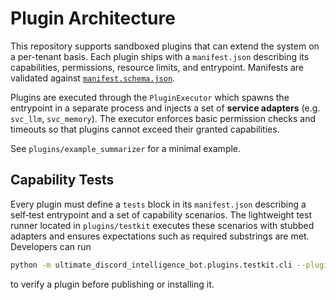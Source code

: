 # Plugin Architecture

This repository supports sandboxed plugins that can extend the system on a per-tenant basis.  Each plugin ships with a
`manifest.json` describing its capabilities, permissions, resource limits, and entrypoint.  Manifests are validated
against [`manifest.schema.json`](../src/ultimate_discord_intelligence_bot/plugins/manifest.schema.json).

Plugins are executed through the `PluginExecutor` which spawns the entrypoint in a separate process and injects a set of
**service adapters** (e.g. `svc_llm`, `svc_memory`).  The executor enforces basic permission checks and timeouts so that
plugins cannot exceed their granted capabilities.

See `plugins/example_summarizer` for a minimal example.

## Capability Tests

Every plugin must define a `tests` block in its `manifest.json` describing a self‑test entrypoint and a set of capability
scenarios.  The lightweight test runner located in `plugins/testkit` executes these scenarios with stubbed adapters and
ensures expectations such as required substrings are met.  Developers can run

```bash
python -m ultimate_discord_intelligence_bot.plugins.testkit.cli --plugin ultimate_discord_intelligence_bot.plugins.example_summarizer
```

to verify a plugin before publishing or installing it.
